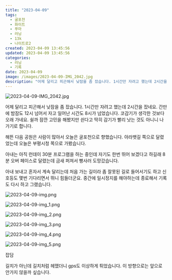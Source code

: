 ```yaml
---
title: "2023-04-09"
tags:
  - 굴포천
  - 화이트
  - 푸마
  - 러닝
  - 13k
  - 나이트로2
created: 2023-04-09 13:45:56
updated: 2023-04-09 13:45:56
categories:
  - 러닝
  - 기록
date: 2023-04-09
image: /images/2023-04-09-IMG_2042.jpg
description: "어제 달리고 피곤해서 낮잠을 좀 잤습니다. 1시간만 자려고 했는데 2시간을 잤네요. 간만에 밤잠도 12시 넘어서 자고 일어난 시간도 8시가 넘었습니다. 코감기가 생각한 것보다 오래 가네요. 쉴까 잠깐 고민을 해봤지만 쉰다고 딱히 감기가 빨리 낫는 것도 아니니 나가기로 합니다. 해뜬 다음"
---
```


![2023-04-09-IMG_2042.jpg](/images/2023-04-09-IMG_2042.jpg)
 
 

어제 달리고 피곤해서 낮잠을 좀 잤습니다. 1시간만 자려고 했는데 2시간을 잤네요. 간만에 밤잠도 12시 넘어서 자고 일어난 시간도 8시가 넘었습니다. 코감기가 생각한 것보다 오래 가네요. 쉴까 잠깐 고민을 해봤지만 쉰다고 딱히 감기가 빨리 낫는 것도 아니니 나가기로 합니다.

해뜬 다음 공원은 사람이 많아서 오늘은 굴포천으로 향했습니다. 아라뱃길 쪽으로 달렸었는데 오늘은 부평시청 쪽으로 가봤습니다.

아내는 아직 런데이 30분 프로그램을 하는 중인데 자기도 한번 뛰어 보겠다고 하길래 8분 오버 페이스로 달렸는데 금새 퍼져서 빵사러 도망갔습니다. 

아내 보내고 혼자서 계속 달리는데 처음 가는 길이라 좀 잘못된 길로 들어서기도 하고 신호등도 몇번 기다리면서 뛰니 힘들더군요. 중간에 일시정지를 해야하는데 종료해서 기록도 다시 하고 그랬습니다.

 
 ![2023-04-09-img.png](/images/2023-04-09-img.png)
 
 

 
 ![2023-04-09-img_1.png](/images/2023-04-09-img_1.png)
 
 

 
 ![2023-04-09-img_2.png](/images/2023-04-09-img_2.png)
 
 

 
 ![2023-04-09-img_3.png](/images/2023-04-09-img_3.png)
 
 

 
 ![2023-04-09-img_4.png](/images/2023-04-09-img_4.png)
 
 

 
 ![2023-04-09-img_5.png](/images/2023-04-09-img_5.png)
 
 

잡담

길치가 아닌데 길치처럼 헤맸더니 gps도 이상하게 튀었습니다.
이 방향으로는 앞으로 안가지 않을까 싶습니다.
